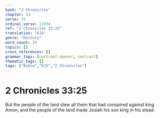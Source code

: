 ```yaml
---
book: "2 Chronicles"
chapter: 33
verse: 25
ordinal_verse: 11934
ref: "2 Chronicles 33:25"
translation: "KJV"
genre: "History"
word_count: 29
topics: []
cross_references: []
grammar_tags: [contrast-opener, contrast]
thematic_tags: []
tags: ["Bible","KJV","2 Chronicles"]
---
```


# 2 Chronicles 33:25

But the people of the land slew all them that had conspired against king Amon; and the people of the land made Josiah his son king in his stead.
